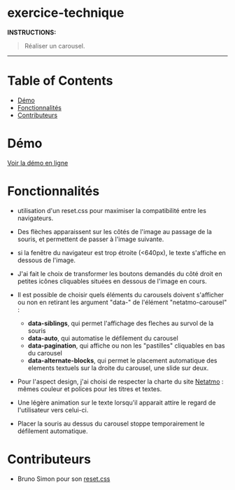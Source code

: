 # exercice-technique

**INSTRUCTIONS:**
> Réaliser un carousel. 
<hr>

# Table of Contents

* [Démo](#démo)
* [Fonctionnalités](#fonctionnalités) 
* [Contributeurs](#contributeurs)

# Démo

<a href="https://shawnuke.github.io/exercice-technique/">Voir la démo en ligne</a>

# Fonctionnalités

* utilisation d'un reset.css pour maximiser la compatibilité entre les navigateurs.

* Des flèches apparaissent sur les côtés de l'image au passage de la souris, et permettent de passer à l'image suivante.

* si la fenêtre du navigateur est trop étroite (<640px), le texte s'affiche en dessous de l'image.

* J'ai fait le choix de transformer les boutons demandés du côté droit en petites icônes cliquables situées en dessous de l'image en cours.

* Il est possible de choisir quels éléments du carousels doivent s'afficher ou non en retirant les argument "data-" de l'élément "netatmo-carousel" :
    * <b>data-siblings</b>, qui permet l'affichage des fleches au survol de la souris 
    * <b>data-auto</b>, qui automatise le défilement du carousel
    * <b>data-pagination</b>, qui affiche ou non les "pastilles" cliquables en bas du carousel
    * <b>data-alternate-blocks</b>, qui permet le placement automatique des elements textuels sur la droite du carousel, une slide sur deux.

* Pour l'aspect design, j'ai choisi de respecter la charte du site <a href="https://www.netatmo.com/fr-fr">Netatmo</a> : mêmes couleur et polices pour les titres et textes.

* Une légère animation sur le texte lorsqu'il apparait attire le regard de l'utilisateur vers celui-ci.

* Placer la souris au dessus du carousel stoppe temporairement le défilement automatique.

# Contributeurs

* Bruno Simon pour son <a href="https://github.com/brunosimon/reset-css">reset.css</a>